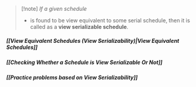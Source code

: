 >[!note] *If a given schedule*
>- is found to be view equivalent to some serial schedule, then it is called as a **view serializable schedule**.

##### *[[View Equivalent Schedules (View Serializability)|View Equivalent Schedules]]*
##### *[[Checking Whether a Schedule is View Serializable Or Not]]*
##### *[[Practice problems based on View Serializability]]*
